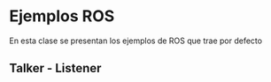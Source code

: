 <h1>Ejemplos ROS</h1>

En esta clase se presentan los ejemplos de ROS que trae por defecto

<h2>Talker - Listener</h2>


